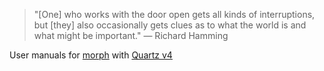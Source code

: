 > "[One] who works with the door open gets all kinds of interruptions, but [they] also occasionally gets clues as to what the world is and what might be important." — Richard Hamming

User manuals for [morph](https://morph-editor.app) with [Quartz v4](quartz.jzhao.xyz)
